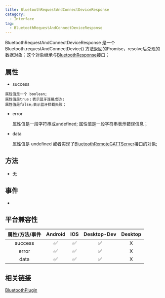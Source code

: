 ```yaml
---
title: BluetoothRequestAndConnectDeviceResponse
category:
  - Interface
tag:
  - BluetoothRequestAndConnectDeviceResponse
---
```


BluetoothRequestAndConnectDeviceResponse 是一个Bluetooth.requestAndConnectDevice() 方法返回的Promise，resolve后兑现的数据对象；这个对象继承与[BluetoothResponse](../bluetooth-response/index.md)接口；

## 属性

  -  success

    属性值是一个 boolean;
    属性值是true；表示蓝牙连接成功；
    属性值是false;表示蓝牙拦截失败；

  
  - error

    属性值是一段字符串或undefined;
    属性值是一段字符串表示错误信息；
  
  - data

    属性值是 undefined 或者实现了[BluetoothRemoteGATTServer](../bluetooth-remote-gatt-server/index.md)接口的对象;


## 方法

  - 无

## 事件

  - 

## 平台兼容性

| 属性/方法/事件 | Android | IOS | Desktop-Dev | Desktop |
|:------------:|:-------:|:---:|:-----------:|:-------:|
| success      | ✅      | ✅   | ✅          | X       |
| error        | ✅      | ✅   | ✅          | X       |
| data         | ✅      | ✅   | ✅          | X       |

## 相关链接

[BluetoothPlugin](../../plugin/bluetooth/index.md)



